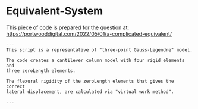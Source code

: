 # Equivalent-System
This piece of code is prepared for the question at:  https://portwooddigital.com/2022/05/01/a-complicated-equivalent/

    ---
    This script is a representative of "three-point Gauss-Legendre" model.

    The code creates a cantilever column model with four rigid elements and
    three zeroLength elements.

    The flexural rigidity of the zeroLength elements that gives the correct
    lateral displacement, are calculated via "virtual work method".

    ---
